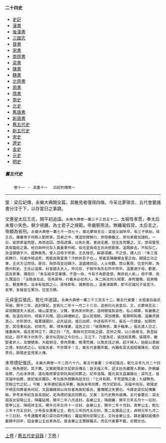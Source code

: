  



#### 二十四史

*   [史記](../a01/a01.md)
*   [漢書](../a02/a02.md)
*   [後漢書](../a03/a03.md)
*   [三國志](../a04/a04.md)
*   [晉書](../a05/a05.md)
*   [宋書](../a06/a06.md)
*   [南齊書](../a07/a07.md)
*   [梁書](../a08/a08.md)
*   [陳書](../a09/a09.md)
*   [魏書](../a10/a10.md)
*   [北齊書](../a11/a11.md)
*   [周書](../a12/a12.md)
*   [隋書](../a13/a13.md)
*   [南史](../a14/a14.md)
*   [北史](../a15/a15.md)
*   [舊唐書](../a16/a16.md)
*   [新唐書](../a17/a17.md)
*   [舊五代史](../a18/a18.md)
*   [新五代史](../a19/a19.md)
*   [宋史](../a20/a20.md)
*   [遼史](../a21/a21.md)
*   [金史](../a22/a22.md)
*   [元史](../a23/a23.md)
*   [明史](../a24/a24.md)


##### 舊五代史
　　`卷十一 ‧ 梁書十一` 　`后妃列傳第一`

* * *

案：梁后妃傳，永樂大典闕全篇，其散見者僅得四條。今采北夢瑣言、五代會要諸書分注于下，以存當日之事蹟。 

文惠皇太后王氏，開平初追諡。`永樂大典卷一萬三千三百五十二。`太祖性孝愿，奉太后未嘗小失色，朝夕視膳，為士君子之規範。帝嚴察用法，無纖毫假貸，太后言之，帝頗為省刑。`永樂大典卷一萬七千一百七十。案北夢瑣言云：梁祖父誠早卒，有三子俱幼。母王氏，攜養寄于同縣人劉崇家。昆弟之中，惟溫狡猾無行，崇母撫養之，崇兄弟嘗加譴杖。一日，偷崇家釜而竄，為崇追回，崇母遮護，以免扑責。善逐走鹿，往往及而獲之。又，崇母嘗見其有龍蛇之異。他日與仲兄存入黃巢軍作賊，伯兄昱與母王氏尚依劉家。溫既辭去，不知存亡。及溫領鎮于汴，盛飾輿馬，使人迎母于崇家。王氏惶恐，辭避深藏，不之信，謂人曰：「朱三落拓無行，何處作賊送死，焉能自致富貴？汴帥非吾子也。」使者具陳離鄉去里之由，歸國立功之事，王氏方泣而信。是日，與崇母並迎歸汴。溫盛禮郊迎，人士改觀。崇以舊恩，位至列卿，為商州刺史。王氏以溫貴，封晉國太夫人。仲兄存，于賊中為矢石所中而卒。溫置酒于母，歡甚，語及家事，謂母曰：「朱五經辛苦業儒，不登一命，今有子為節度使，無忝前人矣。」母不懌，良久謂溫曰：「汝致身及此，信為英特，行義未必如先人。朱二與汝同入賊軍，身死蠻徼，孤男稚女，艱食無告。汝未有恤孤之心，英特即有，諸無取也。」溫垂涕謝罪，即令召諸兄子皆至汴。友寕、友倫皆立軍功，位至方鎮。`

元貞皇后張氏，乾化中追諡。`永樂大典卷一萬三千三百五十二。案五代會要：太祖皇后張氏早崩，開平二年，追封賢妃，至乾化二年十一月二十三日，追冊曰元貞皇后。又，北夢瑣言云：梁祖魏國夫人張氏，碭山富室女，父蕤，曾為宋州刺史。溫時聞張有姿色，私心傾慕，有麗華之嘆。及溫在同州，得張于兵間，因以婦禮納之。溫以其宿欵，深加禮異。張賢明有禮，溫雖虎狼其心，亦所景伏。每軍謀國計，必先延訪。或已出師，中途有所不可，張氏一介請旋，如期而至，其信重如此。初收兖、鄆，得朱瑾妻，溫告之曰：「彼既無依，寓于輜車。」張氏遣人召之，瑾妻再拜，張氏答拜泣下，謂之曰：「兖、鄆與司空同姓之國，昆仲之間，以小故尋戈，致吾姒如此。設不幸汴州失守，妾亦似吾姒之今日也。」又泣下，乃度為尼，張恆給其費。張既卒，繼娶者非人，及僭號後，大縱朋淫，骨肉聚麀，帷薄荒穢，以致友珪之禍，起于婦人。始能以柔婉之德，制豺虎之心，如張氏者，不亦賢乎！又，案五代會要所載，內職有梁太祖昭儀陳氏、昭容李氏，歐陽史並見家人傳。`

末帝德妃張氏。`永樂大典卷一千二百六十六。案五代會要：少帝妃張氏，乾化五年九月二十四日，冊為德妃，其夕薨。又案歐陽史次妃郭氏傳云：晉天福三年，詔太社先藏罪人首級，許親屬收葬，乃出末帝首，遣右衞將軍安崇阮與妃同葬之。妃卒洛陽。龎元英文昌雜錄云：梁均王，晉天福中始葬，故妃張氏獨存。考功員外商鵬為誌文曰：「七月有期，不見望陵之妾；九疑無色，空餘泣竹之妃。」今案：末帝德妃張氏早薨，後與末帝同葬，而次妃郭氏，天福中尚存。歐陽史不明言同葬者為何妃，文昌雜錄誤以尚存者為故妃張氏，蓋傳聞之失實也。今薛史梁后妃傳雖缺，參考末帝紀及晉高祖紀，定為德妃張氏同葬云。又案：五代史無外戚傳。五代會要云：梁太祖長女安陽公主，降羅延規，開平二年八月追封。長樂公主，降趙巖，開平元年五月十一日封。普寕公主，降昭祚王氏，開平元年五月十一日封。金華公主，開平二年十月封。真寕公主，乾化三年十月五日封。少帝長女壽春公主，乾化三年四月五日封。第二女壽昌公主，貞明元年九月二十三日封。今考通鑑考異引梁功臣列傳云：羅延規尚安陽公主，又尚金華公主。薛史羅紹威傳亦載開平四年，詔金華公主出家為尼。是金華公主實歸羅氏，而五代會要不載，亦闕文也。`

* * *

[上卷](010.md) / [舊五代史目錄](a18.md) / [下卷](012.md) /			  

    